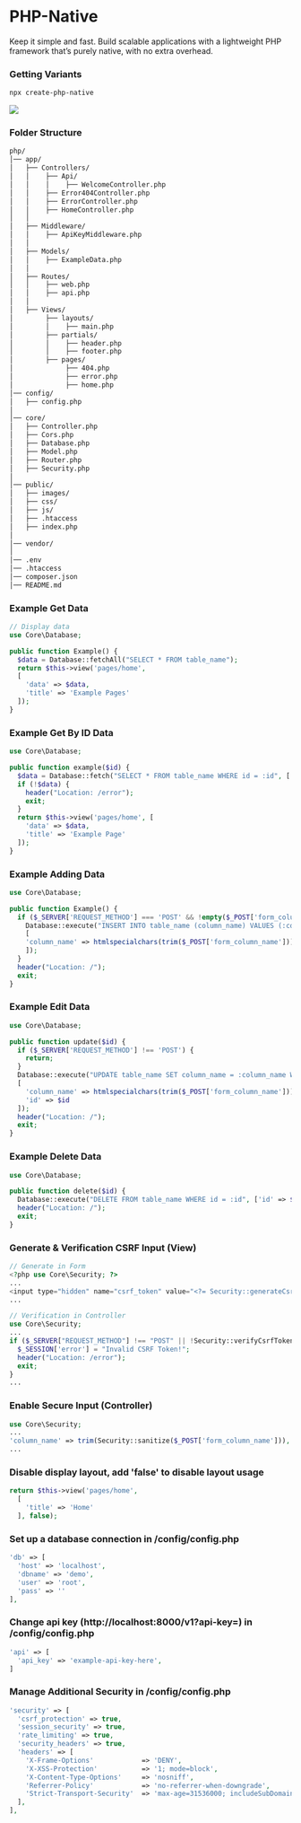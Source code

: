 # PHP-Native

Keep it simple and fast. Build scalable applications with a lightweight PHP framework that’s purely native, with no extra overhead. 

### Getting Variants

```bash
npx create-php-native
```

<img src="./public/images/ss.png" />

### Folder Structure

```bash
php/
│── app/
│   ├── Controllers/
│   │    ├── Api/
│   │    │    ├── WelcomeController.php
│   │    ├── Error404Controller.php
│   │    ├── ErrorController.php
│   │    ├── HomeController.php
│   │
│   ├── Middleware/
│   │    ├── ApiKeyMiddleware.php
│   │
│   ├── Models/
│   │    ├── ExampleData.php
│   │
│   ├── Routes/
│   │    ├── web.php
│   │    ├── api.php
│   │
│   ├── Views/
│        ├── layouts/
│        │    ├── main.php
│        ├── partials/
│        │    ├── header.php
│        │    ├── footer.php
│        ├── pages/
│             ├── 404.php
│             ├── error.php
│             ├── home.php
│── config/
│   ├── config.php
│
│── core/
│   ├── Controller.php
│   ├── Cors.php
│   ├── Database.php
│   ├── Model.php
│   ├── Router.php
│   ├── Security.php
│
│── public/
│   ├── images/
│   ├── css/
│   ├── js/
│   ├── .htaccess
│   ├── index.php
│
│── vendor/
│
│── .env 
│── .htaccess
│── composer.json
│── README.md
```

### Example Get Data

```php
// Display data
use Core\Database;

public function Example() {
  $data = Database::fetchAll("SELECT * FROM table_name");
  return $this->view('pages/home', 
  [
    'data' => $data, 
    'title' => 'Example Pages'
  ]);
}
```

### Example Get By ID Data

```php
use Core\Database;

public function example($id) {
  $data = Database::fetch("SELECT * FROM table_name WHERE id = :id", ['id' => $id]);
  if (!$data) {
    header("Location: /error");
    exit;
  }
  return $this->view('pages/home', [
    'data' => $data,
    'title' => 'Example Page'
  ]);
}
```

### Example Adding Data

```php
use Core\Database;

public function Example() {
  if ($_SERVER['REQUEST_METHOD'] === 'POST' && !empty($_POST['form_column_name'])) {
    Database::execute("INSERT INTO table_name (column_name) VALUES (:column_name)", 
    [
    'column_name' => htmlspecialchars(trim($_POST['form_column_name']))
    ]);
  }
  header("Location: /");
  exit;
}
```

### Example Edit Data

```php
use Core\Database;

public function update($id) {
  if ($_SERVER['REQUEST_METHOD'] !== 'POST') {
    return;
  }
  Database::execute("UPDATE table_name SET column_name = :column_name WHERE id = :id", 
  [
    'column_name' => htmlspecialchars(trim($_POST['form_column_name'])),
    'id' => $id
  ]);
  header("Location: /");
  exit;
}
```

### Example Delete Data

```php
use Core\Database;

public function delete($id) {
  Database::execute("DELETE FROM table_name WHERE id = :id", ['id' => $id]);
  header("Location: /");
  exit;
}
```

### Generate & Verification CSRF Input (View)

```php
// Generate in Form
<?php use Core\Security; ?>
...
<input type="hidden" name="csrf_token" value="<?= Security::generateCsrfToken() ?>">
...

// Verification in Controller
use Core\Security;
...
if ($_SERVER["REQUEST_METHOD"] !== "POST" || !Security::verifyCsrfToken($_POST['csrf_token'] ?? '')) {
  $_SESSION['error'] = "Invalid CSRF Token!";
  header("Location: /error");
  exit;
}
...
```

### Enable Secure Input (Controller)

```php
use Core\Security;
...
'column_name' => trim(Security::sanitize($_POST['form_column_name'])),
...
```

### Disable display layout, add 'false' to disable layout usage

```php
return $this->view('pages/home', 
  [
    'title' => 'Home'
  ], false);
```

### Set up a database connection in /config/config.php

```php
'db' => [
  'host' => 'localhost',
  'dbname' => 'demo',
  'user' => 'root',
  'pass' => ''
],
```

### Change api key (http://localhost:8000/v1?api-key=) in /config/config.php

```php
'api' => [
  'api_key' => 'example-api-key-here',
]
```

### Manage Additional Security in /config/config.php

```php
'security' => [
  'csrf_protection' => true,
  'session_security' => true,
  'rate_limiting' => true,
  'security_headers' => true,
  'headers' => [
    'X-Frame-Options'            => 'DENY',
    'X-XSS-Protection'           => '1; mode=block',
    'X-Content-Type-Options'     => 'nosniff',
    'Referrer-Policy'            => 'no-referrer-when-downgrade',
    'Strict-Transport-Security'  => 'max-age=31536000; includeSubDomains; preload',
  ],
],
```
